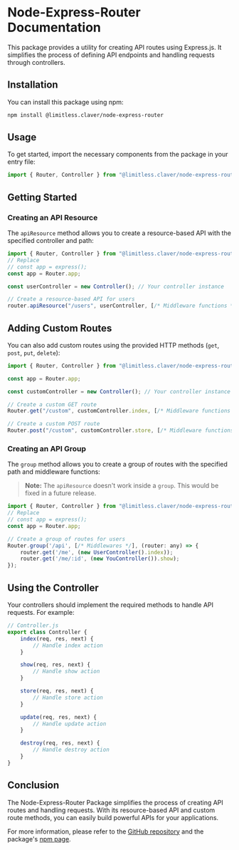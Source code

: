 # Node-Express-Router Documentation

This package provides a utility for creating API routes using Express.js. It simplifies the process of defining API endpoints and handling requests through controllers.

## Installation

You can install this package using npm:

```bash
npm install @limitless.claver/node-express-router
```

## Usage
To get started, import the necessary components from the package in your entry file:

```javascript
import { Router, Controller } from "@limitless.claver/node-express-router";
```

## Getting Started
### Creating an API Resource

The `apiResource` method allows you to create a resource-based API with the specified controller and path:

```javascript
import { Router, Controller } from "@limitless.claver/node-express-router";
// Replace
// const app = express();
const app = Router.app;

const userController = new Controller(); // Your controller instance

// Create a resource-based API for users
router.apiResource("/users", userController, [/* Middleware functions */]);

```

## Adding Custom Routes
You can also add custom routes using the provided HTTP methods (`get`, `post`, `put`, `delete`):

```javascript
import { Router, Controller } from "@limitless.claver/node-express-router";

const app = Router.app;

const customController = new Controller(); // Your controller instance

// Create a custom GET route
Router.get("/custom", customController.index, [/* Middleware functions */]);

// Create a custom POST route
Router.post("/custom", customController.store, [/* Middleware functions */]);

```

### Creating an API Group

The `group` method allows you to create a group of routes with the specified path and middleware functions:

> **Note:** The `apiResource` doesn't work inside a `group`. This would be fixed in a future release.

```javascript
import { Router, Controller } from "@limitless.claver/node-express-router";
// Replace
// const app = express();
const app = Router.app;

// Create a group of routes for users
Router.group('/api', [/* Middlewares */], (router: any) => {
    router.get('/me', (new UserController().index));
    router.get('/me/:id', (new YouController()).show);
});

```

## Using the Controller
Your controllers should implement the required methods to handle API requests. For example:

```javascript
// Controller.js
export class Controller {
    index(req, res, next) {
        // Handle index action
    }

    show(req, res, next) {
        // Handle show action
    }

    store(req, res, next) {
        // Handle store action
    }

    update(req, res, next) {
        // Handle update action
    }

    destroy(req, res, next) {
        // Handle destroy action
    }
}
```

## Conclusion
The Node-Express-Router Package simplifies the process of creating API routes and handling requests. With its resource-based API and custom route methods, you can easily build powerful APIs for your applications.

For more information, please refer to the [GitHub repository](https://github.com/Limitless-Kode/node-express-router) and the package's [npm page](https://www.npmjs.com/package/@limitless.claver/node-express-router).